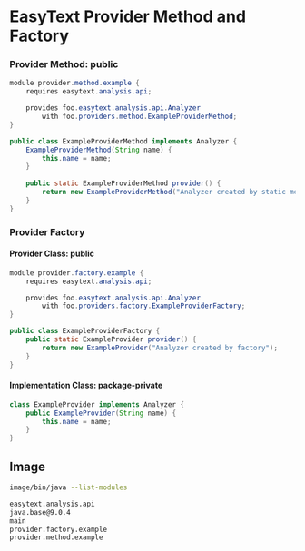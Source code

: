 # EasyText Provider Method and Factory

### Provider Method: public

```java
module provider.method.example {
    requires easytext.analysis.api;

    provides foo.easytext.analysis.api.Analyzer
        with foo.providers.method.ExampleProviderMethod;
}
```

```java
public class ExampleProviderMethod implements Analyzer {
    ExampleProviderMethod(String name) {
        this.name = name;
    }
    
    public static ExampleProviderMethod provider() {
        return new ExampleProviderMethod("Analyzer created by static method");
    }
}
```

### Provider Factory

#### Provider Class: public

```java
module provider.factory.example {
    requires easytext.analysis.api;

    provides foo.easytext.analysis.api.Analyzer
        with foo.providers.factory.ExampleProviderFactory;
}
```

```java
public class ExampleProviderFactory {
    public static ExampleProvider provider() {
        return new ExampleProvider("Analyzer created by factory");
    }
}
```

#### Implementation Class: package-private

```java
class ExampleProvider implements Analyzer {
    public ExampleProvider(String name) {
        this.name = name;
    }
}
```

## Image

```bash
image/bin/java --list-modules

easytext.analysis.api
java.base@9.0.4
main
provider.factory.example
provider.method.example
```
